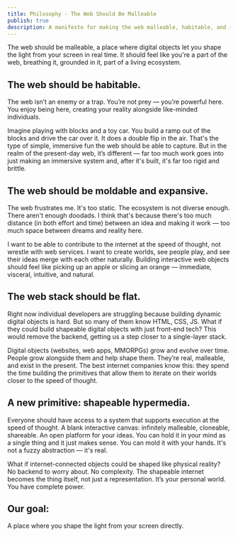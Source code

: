 ```yaml
---
title: Philosophy - The Web Should Be Malleable
publish: true
description: A manifesto for making the web malleable, habitable, and intuitive - where digital creation feels as natural as shaping clay
---
```


The web should be malleable, a place where digital objects let you shape the light from your screen in real time. It should feel like you're a part of the web, breathing it, grounded in it, part of a living ecosystem. 

## The web should be habitable.

The web isn’t an enemy or a trap. You’re not prey — you’re powerful here. You enjoy being here, creating your reality alongside like-minded individuals.

Imagine playing with blocks and a toy car. You build a ramp out of the blocks and drive the car over it. It does a double flip in the air. That's the type of simple, immersive fun the web should be able to capture. But in the realm of the present-day web, it’s different — far too much work goes into just making an immersive system and, after it's built, it's far too rigid and brittle. 

## The web should be moldable and expansive.

The web frustrates me. It's too static. The ecosystem is not diverse enough. There aren't enough doodads. I think that's because there's too much distance (in both effort and time) between an idea and making it work — too much space between dreams and reality here. 

I want to be able to contribute to the internet at the speed of thought, not wrestle with web services. I want to create worlds, see people play, and see their ideas merge with each other naturally. Building interactive web objects should feel like picking up an apple or slicing an orange — immediate, visceral, intuitive, and natural.

## The web stack should be flat.

Right now individual developers are struggling because building dynamic digital objects is hard. But so many of them know HTML, CSS, JS. What if they could build shapeable digital objects with just front-end tech? This would remove the backend, getting us a step closer to a single-layer stack.

Digital objects (websites, web apps, MMORPGs) grow and evolve over time. People grow alongside them and help shape them. They’re real, malleable, and exist in the present. The best internet companies know this: they spend the time building the primitives that allow them to iterate on their worlds closer to the speed of thought.

## A new primitive: shapeable hypermedia.

Everyone should have access to a system that supports execution at the speed of thought. A blank interactive canvas: infinitely malleable, cloneable, shareable. An open platform for your ideas. You can hold it in your mind as a single thing and it just makes sense. You can mold it with your hands. It's not a fuzzy abstraction — it's real.

What if internet-connected objects could be shaped like physical reality? No backend to worry about. No complexity. The shapeable internet becomes the thing itself, not just a representation. It’s your personal world. You have complete power.

## Our goal:

A place where you shape the light from your screen directly.